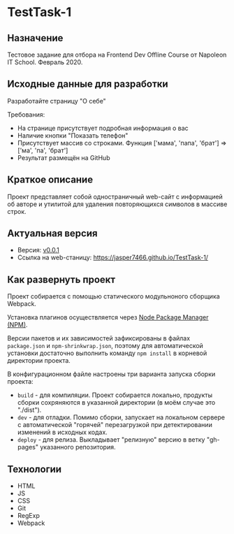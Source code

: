 # TestTask-1

## Назначение

Тестовое задание для отбора на Frontend Dev Offline Course от Napoleon IT School. Февраль 2020.

## Исходные данные для разработки

Разработайте страницу "О себе"

Требования:

- На странице присутствует подробная информация о вас
- Наличие кнопки "Показать телефон"
- Присутствует массив со строками. Функция ['мама', 'папа', 'брат'] => ['ма', 'па', 'брат']
- Результат размещён на GitHub

## Краткое описание

Проект представляет собой одностраничный web-сайт с информацией об авторе и утилитой для удаления повторяющихся символов в массиве строк.

## Актуальная версия

 - Версия: [v0.0.1](https://github.com/jasper7466/TestTask-1/tree/v0.0.1)
 - Ссылка на web-станицу: https://jasper7466.github.io/TestTask-1/

## Как развернуть проект

Проект собирается с помощью статического модульноного сборщика Webpack.

Установка плагинов осуществляется через [Node Package Manager (NPM)](https://nodejs.org/en/download/).

Версии пакетов и их зависимостей зафиксированы в файлах `package.json` и `npm-shrinkwrap.json`, поэтому для автоматической установки достаточно выполнить команду `npm install` в корневой директории проекта.

В конфигурационном файле настроены три варианта запуска сборки проекта:

 - `build` - для компиляции. Проект собирается локально, продукты сборки сохряняются в указанной директории (в моём случае это "./dist").
 - `dev` - для отладки. Помимо сборки, запускает на локальном сервере с автоматической "горячей" перезагрузкой при детектировании изменений в исходных кодах.
 - `deploy` - для релиза. Выкладывает "релизную" версию в ветку "gh-pages" указанного репозитория.

## Технологии

 - HTML
 - JS
 - CSS
 - Git
 - RegExp
 - Webpack